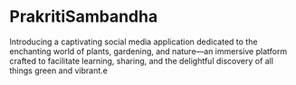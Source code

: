 # PrakritiSambandha
Introducing a captivating social media application dedicated to the enchanting world of plants, gardening, and nature—an immersive platform crafted to facilitate learning, sharing, and the delightful discovery of all things green and vibrant.e